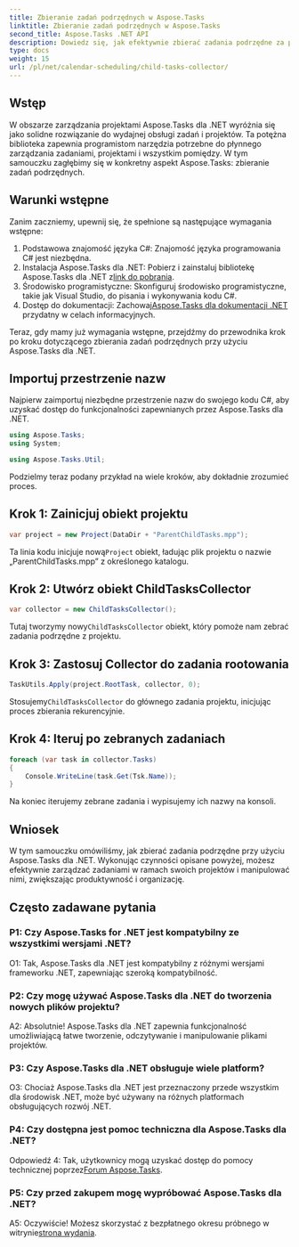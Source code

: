 ```yaml
---
title: Zbieranie zadań podrzędnych w Aspose.Tasks
linktitle: Zbieranie zadań podrzędnych w Aspose.Tasks
second_title: Aspose.Tasks .NET API
description: Dowiedz się, jak efektywnie zbierać zadania podrzędne za pomocą Aspose.Tasks dla .NET. Usprawnij zarządzanie projektami w aplikacjach .NET.
type: docs
weight: 15
url: /pl/net/calendar-scheduling/child-tasks-collector/
---
```

## Wstęp

W obszarze zarządzania projektami Aspose.Tasks dla .NET wyróżnia się jako solidne rozwiązanie do wydajnej obsługi zadań i projektów. Ta potężna biblioteka zapewnia programistom narzędzia potrzebne do płynnego zarządzania zadaniami, projektami i wszystkim pomiędzy. W tym samouczku zagłębimy się w konkretny aspekt Aspose.Tasks: zbieranie zadań podrzędnych.

## Warunki wstępne

Zanim zaczniemy, upewnij się, że spełnione są następujące wymagania wstępne:

1. Podstawowa znajomość języka C#: Znajomość języka programowania C# jest niezbędna.
2.  Instalacja Aspose.Tasks dla .NET: Pobierz i zainstaluj bibliotekę Aspose.Tasks dla .NET z[link do pobrania](https://releases.aspose.com/tasks/net/).
3. Środowisko programistyczne: Skonfiguruj środowisko programistyczne, takie jak Visual Studio, do pisania i wykonywania kodu C#.
4. Dostęp do dokumentacji: Zachowaj[Aspose.Tasks dla dokumentacji .NET](https://reference.aspose.com/tasks/net/) przydatny w celach informacyjnych.

Teraz, gdy mamy już wymagania wstępne, przejdźmy do przewodnika krok po kroku dotyczącego zbierania zadań podrzędnych przy użyciu Aspose.Tasks dla .NET.

## Importuj przestrzenie nazw

Najpierw zaimportuj niezbędne przestrzenie nazw do swojego kodu C#, aby uzyskać dostęp do funkcjonalności zapewnianych przez Aspose.Tasks dla .NET.

```csharp
using Aspose.Tasks;
using System;

using Aspose.Tasks.Util;

```

Podzielmy teraz podany przykład na wiele kroków, aby dokładnie zrozumieć proces.

## Krok 1: Zainicjuj obiekt projektu

```csharp
var project = new Project(DataDir + "ParentChildTasks.mpp");
```

 Ta linia kodu inicjuje nową`Project` obiekt, ładując plik projektu o nazwie „ParentChildTasks.mpp” z określonego katalogu.

## Krok 2: Utwórz obiekt ChildTasksCollector

```csharp
var collector = new ChildTasksCollector();
```

 Tutaj tworzymy nowy`ChildTasksCollector` obiekt, który pomoże nam zebrać zadania podrzędne z projektu.

## Krok 3: Zastosuj Collector do zadania rootowania

```csharp
TaskUtils.Apply(project.RootTask, collector, 0);
```

 Stosujemy`ChildTasksCollector` do głównego zadania projektu, inicjując proces zbierania rekurencyjnie.

## Krok 4: Iteruj po zebranych zadaniach

```csharp
foreach (var task in collector.Tasks)
{
    Console.WriteLine(task.Get(Tsk.Name));
}
```

Na koniec iterujemy zebrane zadania i wypisujemy ich nazwy na konsoli.

## Wniosek

W tym samouczku omówiliśmy, jak zbierać zadania podrzędne przy użyciu Aspose.Tasks dla .NET. Wykonując czynności opisane powyżej, możesz efektywnie zarządzać zadaniami w ramach swoich projektów i manipulować nimi, zwiększając produktywność i organizację.

## Często zadawane pytania

### P1: Czy Aspose.Tasks for .NET jest kompatybilny ze wszystkimi wersjami .NET?

O1: Tak, Aspose.Tasks dla .NET jest kompatybilny z różnymi wersjami frameworku .NET, zapewniając szeroką kompatybilność.

### P2: Czy mogę używać Aspose.Tasks dla .NET do tworzenia nowych plików projektu?

A2: Absolutnie! Aspose.Tasks dla .NET zapewnia funkcjonalność umożliwiającą łatwe tworzenie, odczytywanie i manipulowanie plikami projektów.

### P3: Czy Aspose.Tasks dla .NET obsługuje wiele platform?

O3: Chociaż Aspose.Tasks dla .NET jest przeznaczony przede wszystkim dla środowisk .NET, może być używany na różnych platformach obsługujących rozwój .NET.

### P4: Czy dostępna jest pomoc techniczna dla Aspose.Tasks dla .NET?

Odpowiedź 4: Tak, użytkownicy mogą uzyskać dostęp do pomocy technicznej poprzez[Forum Aspose.Tasks](https://forum.aspose.com/c/tasks/15).

### P5: Czy przed zakupem mogę wypróbować Aspose.Tasks dla .NET?

 A5: Oczywiście! Możesz skorzystać z bezpłatnego okresu próbnego w witrynie[strona wydania](https://releases.aspose.com/).